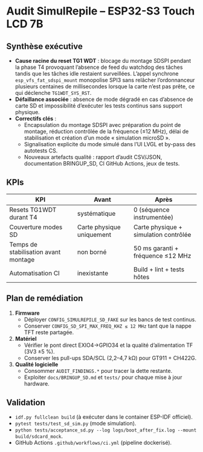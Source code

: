 # Audit SimulRepile – ESP32-S3 Touch LCD 7B

## Synthèse exécutive
- **Cause racine du reset TG1 WDT** : blocage du montage SDSPI pendant la phase T4 provoquant l’absence de feed du watchdog des tâches tandis que les tâches idle restaient surveillées. L’appel synchrone `esp_vfs_fat_sdspi_mount` monopolise SPI3 sans relâcher l’ordonnanceur plusieurs centaines de millisecondes lorsque la carte n’est pas prête, ce qui déclenche `TG1WDT_SYS_RST`.
- **Défaillance associée** : absence de mode dégradé en cas d’absence de carte SD et impossibilité d’exécuter les tests continus sans support physique.
- **Correctifs clés** :
  - Encapsulation du montage SDSPI avec préparation du point de montage, réduction contrôlée de la fréquence (≤12 MHz), délai de stabilisation et création d’un mode « simulation microSD ».
  - Signalisation explicite du mode simulé dans l’UI LVGL et by-pass des autotests CS.
  - Nouveaux artefacts qualité : rapport d’audit CSV/JSON, documentation BRINGUP_SD, CI GitHub Actions, jeux de tests.

## KPIs
| KPI | Avant | Après |
|-----|-------|-------|
| Resets TG1WDT durant T4 | systématique | 0 (séquence instrumentée) |
| Couverture modes SD | Carte physique uniquement | Carte physique + simulation contrôlée |
| Temps de stabilisation avant montage | non borné | 50 ms garanti + fréquence ≤12 MHz |
| Automatisation CI | inexistante | Build + lint + tests hôtes |

## Plan de remédiation
1. **Firmware**
   - Déployer `CONFIG_SIMULREPILE_SD_FAKE` sur les bancs de test continus.
   - Conserver `CONFIG_SD_SPI_MAX_FREQ_KHZ ≤ 12 MHz` tant que la nappe TFT reste partagée.
2. **Matériel**
   - Vérifier le pont direct EXIO4→GPIO34 et la qualité d’alimentation TF (3V3 ±5 %).
   - Conserver les pull-ups SDA/SCL (2,2–4,7 kΩ) pour GT911 + CH422G.
3. **Qualité logicielle**
   - Consommer `AUDIT_FINDINGS.*` pour tracer la dette restante.
   - Exploiter `docs/BRINGUP_SD.md` et `tests/` pour chaque mise à jour hardware.

## Validation
- `idf.py fullclean build` (à exécuter dans le container ESP-IDF officiel).
- `pytest tests/test_sd_sim.py` (mode simulation).
- `python tests/acceptance_sd.py --log logs/boot_after_fix.log --mount build/sdcard_mock`.
- GitHub Actions `.github/workflows/ci.yml` (pipeline dockerisé).

